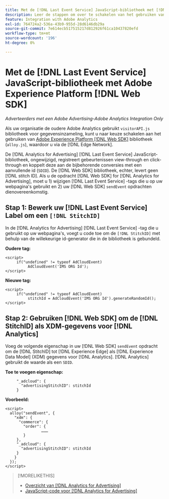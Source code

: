 ```yaml
---
title: Met de [!DNL Last Event Service] JavaScript-bibliotheek met [!DNL Web SDK]
description: Leer de stappen om over te schakelen van het gebruiken van [!DNL Analytics] [!DNL visitorAPI] aan de [!DNL Experience Platform] [!DNL Web SDK] bibliotheek voor uw [!DNL Analytics for Advertising] uitvoering.
feature: Integration with Adobe Analytics
exl-id: 764724a2-536a-43b9-955d-28d6146db29a
source-git-commit: 7e614ecb517515217d812926f61ca10437820efd
workflow-type: tm+mt
source-wordcount: '196'
ht-degree: 0%

---
```


# Met de [!DNL Last Event Service] JavaScript-bibliotheek met Adobe Experience Platform [!DNL Web SDK]

*Adverteerders met een Adobe Advertising-Adobe Analytics Integration Only*

Als uw organisatie de oudere Adobe Analytics gebruikt `visitorAPI.js` bibliotheek voor gegevensinzameling, kunt u naar keuze schakelen aan het gebruiken van [Adobe Experience Platform [!DNL Web SDK]](https://experienceleague.adobe.com/docs/experience-platform/edge/home.html) bibliotheek (`alloy.js`), waardoor u via de [!DNL Edge Network].

De [!DNL Analytics for Advertising] [!DNL Last Event Service] JavaScript-bibliotheek, ongewijzigd, registreert gebeurtenissen view-through en click-through en koppelt deze aan de bijbehorende conversies met een aanvullende id (`SDID`). De [!DNL Web SDK] bibliotheek, echter, levert geen [!DNL stitch ID]. Als u de opdracht [!DNL Web SDK] for [!DNL Analytics for Advertising], moet u 1) wijzigen [!DNL Last Event Service] -tags die u op uw webpagina&#39;s gebruikt en 2) uw [!DNL Web SDK] `sendEvent` opdrachten dienovereenkomstig.

## Stap 1: Bewerk uw [!DNL Last Event Service] Label om een `[!DNL StitchID]`

In de [!DNL Analytics for Advertising] [!DNL Last Event Service] -tag die u gebruikt op uw webpagina&#39;s, voegt u code toe om de `[!DNL StitchID]` met behulp van de willekeurige id-generator die in de bibliotheek is gebundeld.

**Oudere tag:**

```
<script>
     if("undefined" != typeof AdCloudEvent) 
          AdCloudEvent('IMS ORG Id');
</script>
```

**Nieuwe tag:**

```
<script>
     if("undefined" != typeof AdCloudEvent) 
          stitchId = AdCloudEvent('IMS ORG Id').generateRandomId();
</script>
```

## Stap 2: Gebruiken [!DNL Web SDK] om de [!DNL StitchID] als XDM-gegevens voor [!DNL Analytics]

Voeg de volgende eigenschap in uw [!DNL Web SDK] `sendEvent` opdracht om de [!DNL StitchID] tot [!DNL Experience Edge] als [!DNL Experience Data Model] (XDM) gegevens voor [!DNL Analytics].<!-- The library will send the StitchID to [!DNL Experience Edge] as `[_adcloud.advertisingStitchID](https://github.com/adobe/xdm/blob/master/docs/reference/adobe/experience/adcloud/stitch.schema.md)`. --> [!DNL Analytics] gebruikt de waarde als een `SDID`.

**Toe te voegen eigenschap:**

```
     "_adcloud": {
       "advertisingStitchID": stitchId
     }
```

**Voorbeeld:**

```
<script>
  alloy("sendEvent", {
    "xdm": {
      "commerce": {
        "order": {
                ………
        }
     },
     "_adcloud": {
       "advertisingStitchID": stitchId
     }
    }
  });
</script>
```

>[!MORELIKETHIS]
>
>* [Overzicht van [!DNL Analytics for Advertising]](overview.md)
>* [JavaScript-code voor [!DNL Analytics for Advertising]](/help/integrations/analytics/javascript.md)

